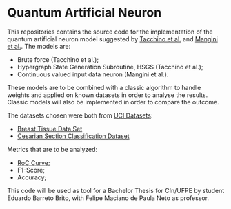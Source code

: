 # Quantum Artificial Neuron

This repositories contains the source code for the implementation of the quantum artificial neuron model suggested by [Tacchino et al.](https://www.nature.com/articles/s41534-019-0140-4) and [Mangini et al.](https://iopscience.iop.org/article/10.1088/2632-2153/abaf98/meta). The models are:
* Brute force (Tacchino et al.);
* Hypergraph State Generation Subroutine, HSGS (Tacchino et al.);
* Continuous valued input data neuron (Mangini et al.).

These models are to be combined with a classic algorithm to handle weights and applied on known datasets in order to analyse the results. Classic models will also be implemented in order to compare the outcome. 

The datasets chosen were both from [UCI Datasets](https://archive.ics.uci.edu/ml/datasets.php):
* [Breast Tissue Data Set](https://archive.ics.uci.edu/ml/datasets/Breast+Tissue)
* [Cesarian Section Classification Dataset](https://archive.ics.uci.edu/ml/datasets/Caesarian+Section+Classification+Dataset)

Metrics that are to be analyzed:
* [RoC Curve](https://en.wikipedia.org/wiki/Receiver_operating_characteristic);
* F1-Score;
* Accuracy;

This code will be used as tool for a Bachelor Thesis for CIn/UFPE by student Eduardo Barreto Brito, with Felipe Maciano de Paula Neto as professor.
